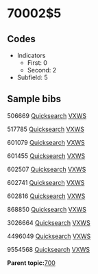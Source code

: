 # 70002$5

## Codes

-   Indicators
    -   First: 0
    -   Second: 2
-   Subfield: 5

## Sample bibs

506669 [Quicksearch](https://search.library.yale.edu/catalog/506669) [VXWS](http://prodorbis.library.yale.edu:7014/vxws/GetHoldingsService?bibId=506669)

517785 [Quicksearch](https://search.library.yale.edu/catalog/517785) [VXWS](http://prodorbis.library.yale.edu:7014/vxws/GetHoldingsService?bibId=517785)

601079 [Quicksearch](https://search.library.yale.edu/catalog/601079) [VXWS](http://prodorbis.library.yale.edu:7014/vxws/GetHoldingsService?bibId=601079)

601455 [Quicksearch](https://search.library.yale.edu/catalog/601455) [VXWS](http://prodorbis.library.yale.edu:7014/vxws/GetHoldingsService?bibId=601455)

602507 [Quicksearch](https://search.library.yale.edu/catalog/602507) [VXWS](http://prodorbis.library.yale.edu:7014/vxws/GetHoldingsService?bibId=602507)

602741 [Quicksearch](https://search.library.yale.edu/catalog/602741) [VXWS](http://prodorbis.library.yale.edu:7014/vxws/GetHoldingsService?bibId=602741)

602816 [Quicksearch](https://search.library.yale.edu/catalog/602816) [VXWS](http://prodorbis.library.yale.edu:7014/vxws/GetHoldingsService?bibId=602816)

868850 [Quicksearch](https://search.library.yale.edu/catalog/868850) [VXWS](http://prodorbis.library.yale.edu:7014/vxws/GetHoldingsService?bibId=868850)

3026664 [Quicksearch](https://search.library.yale.edu/catalog/3026664) [VXWS](http://prodorbis.library.yale.edu:7014/vxws/GetHoldingsService?bibId=3026664)

4496049 [Quicksearch](https://search.library.yale.edu/catalog/4496049) [VXWS](http://prodorbis.library.yale.edu:7014/vxws/GetHoldingsService?bibId=4496049)

9554568 [Quicksearch](https://search.library.yale.edu/catalog/9554568) [VXWS](http://prodorbis.library.yale.edu:7014/vxws/GetHoldingsService?bibId=9554568)

**Parent topic:**[700](../../tags/700/700.md)

